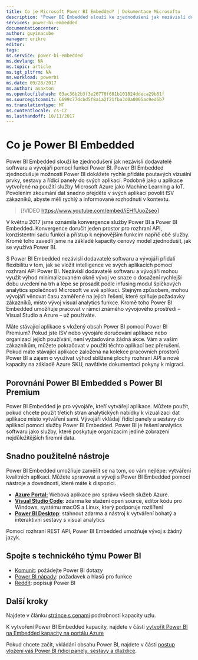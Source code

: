 ```yaml
---
title: Co je Microsoft Power BI Embedded? | Dokumentace Microsoftu
description: "Power BI Embedded slouží ke zjednodušení jak nezávislí dodavatelé softwaru a vývojáři pomocí funkce Power BI, pomoci jim rychle přidáte poutavých vizuální prvky, sestavy a řídicí panely do své aplikace."
services: power-bi-embedded
documentationcenter: 
author: guyinacube
manager: erikre
editor: 
tags: 
ms.service: power-bi-embedded
ms.devlang: NA
ms.topic: article
ms.tgt_pltfrm: NA
ms.workload: powerbi
ms.date: 09/28/2017
ms.author: asaxton
ms.openlocfilehash: 03ac36b2b3f3e26770f681b101824ddeca29b61f
ms.sourcegitcommit: 6699c77dcbd5f8a1a2f21fba3d0a0005ac9ed6b7
ms.translationtype: MT
ms.contentlocale: cs-CZ
ms.lasthandoff: 10/11/2017
---
```

# <a name="what-is-power-bi-embedded"></a>Co je Power BI Embedded

Power BI Embedded slouží ke zjednodušení jak nezávislí dodavatelé softwaru a vývojáři pomocí funkcí Power BI. Power BI Embedded zjednodušuje možnosti Power BI dokážete rychle přidáte poutavých vizuální prvky, sestavy a řídicí panely do svých aplikací. Podobně jako u aplikace vytvořené na použití služby Microsoft Azure jako Machine Learning a IoT. Povolením zkoumání dat snadno přejděte v svých aplikací povolit ISV zákazníků, abyste měli rychlý a informované rozhodnutí v kontextu.

> [!VIDEO https://www.youtube.com/embed/iEHfUuoZseo]

V květnu 2017 jsme oznámila konvergence služby Power BI a Power BI Embedded. Konvergence doručit jeden prostor pro rozhraní API, konzistentní sadu funkcí a přístup k nejnovějším funkcím napříč obě služby. Kromě toho zavedli jsme na základě kapacity cenový model zjednodušit, jak se využívá Power BI.

S Power BI Embedded nezávislí dodavatelé softwaru a vývojáři přidali flexibilitu v tom, jak se vložit intelligence ve svých aplikacích pomocí rozhraní API Power BI. Nezávislí dodavatelé softwaru a vývojáři mohou využít výhod minimalizovaném okně vývoj ve snaze o dosažení rychlejší dobu uvedení na trh a lépe se prosadit podle infusing modul špičkových analytics společnosti Microsoft ve své aplikaci. Stejným způsobem, mohou vývojáři věnovat času zaměřené na jejich řešení, které splňuje požadavky zákazníků, místo vývoj visual analytics funkce. Kromě toho Power BI Embedded umožňuje pracovat v rámci známého vývojového prostředí – Visual Studio a Azure – už používáte.

Máte stávající aplikace s vložený obsah Power BI pomocí Power BI Premium? Pokud jste ISV nebo vývojáře doručování aplikace nebo organizaci jejich používání, není vyžadována žádná akce. Vám a vašim zákazníkům, můžete pokračovat v použití těchto aplikací bez přerušení. Pokud máte stávající aplikace založená na kolekce pracovních prostorů Power BI a zájem o využívat výhod sblížené plochy rozhraní API a nové kapacity na základě Azure SKU, navštivte dokumentaci pokyny k migraci.

## <a name="comparing-power-bi-embedded-with-power-bi-premium"></a>Porovnání Power BI Embedded s Power BI Premium

Power BI Embedded je pro vývojáře, kteří vytvářejí aplikace. Můžete použít, pokud chcete použít třetích stran analytických nabídky k vizualizaci dat aplikace místo vytváření sami. Vývojáři vkládají řídicí panely a sestavy do aplikací pomocí služby Power BI Embedded. Power BI je řešení analytics softwaru jako služby, které poskytuje organizacím jediné zobrazení nejdůležitějších firemní data.

## <a name="easy-to-use-tools"></a>Snadno použitelné nástroje

Power BI Embedded umožňuje zaměřit se na tom, co vám nejlépe: vytváření kvalitních aplikací. Můžete spravovat a vývoji s Power BI Embedded pomocí nástroje a dovednosti, které máte k dispozici.

* [**Azure Portal:**](https://portal.azure.com/) Webová aplikace pro správu všech služeb Azure.
* [**Visual Studio Code**](https://code.visualstudio.com/docs): zdarma ke stažení open source, editor kódu pro Windows, systému macOS a Linux, který podporuje rozšíření
* [**Power BI Desktop**](https://powerbi.microsoft.com/desktop/): stáhnout zdarma a nástroj k vytváření bohatý a interaktivní sestavy s visual analytics

Pomocí rozhraní REST API, Power BI Embedded umožňuje vývoj s žádný jazyk.

## <a name="engage-with-the-power-bi-engineering-team"></a>Spojte s technického týmu Power BI

* [Komunit](https://community.powerbi.com/): požádejte Power BI dotazy
* [Power BI nápady](https://ideas.powerbi.com): požadavek a hlasů pro funkce
* [Reddit](https://www.reddit.com/r/PowerBI/): popisují Power BI

## <a name="next-steps"></a>Další kroky

Najdete v článku [stránce s cenami](https://azure.microsoft.com/pricing/details/power-bi-embedded/) podrobnosti kapacity uzlu.

K vytvoření Power BI Embedded kapacity, najdete v části [vytvořit Power BI na Embedded kapacity na portálu Azure](create-capacity.md)

Pokud chcete začít, vkládání obsahu Power BI, najdete v části [postup vložení váš Power BI řídicí panely, sestavy a dlaždice](https://powerbi.microsoft.com/documentation/powerbi-developer-embedding-content/).
